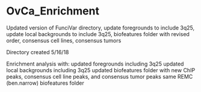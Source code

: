 # OvCa_Enrichment
Updated version of FunciVar directory, update foregrounds to include 3q25, update local backgrounds to include 3q25, biofeatures folder with revised order, consensus cell lines, consensus tumors

Directory created 5/16/18

Enrichment analysis with: 
	updated foregrounds including 3q25
	updated local backgrounds including 3q25
	updated biofeatures folder with new ChIP peaks, consensus cell line peaks, and consensus tumor peaks
  same REMC (ben.narrow) biofeatures folder
